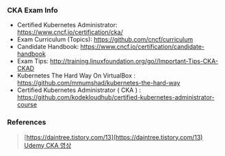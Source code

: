 
### CKA Exam Info 
- Certified Kubernetes Administrator: https://www.cncf.io/certification/cka/
- Exam Curriculum (Topics): https://github.com/cncf/curriculum
- Candidate Handbook: https://www.cncf.io/certification/candidate-handbook
- Exam Tips: http://training.linuxfoundation.org/go//Important-Tips-CKA-CKAD
- Kubernetes The Hard Way On VirtualBox : https://github.com/mmumshad/kubernetes-the-hard-way
- Certified Kubernetes Administrator ( CKA ) : https://github.com/kodekloudhub/certified-kubernetes-administrator-course

### References 

> [https://daintree.tistory.com/13](https://daintree.tistory.com/13)   
> [Udemy CKA 영상](https://www.udemy.com/course/certified-kubernetes-administrator-with-practice-tests/learn) 

